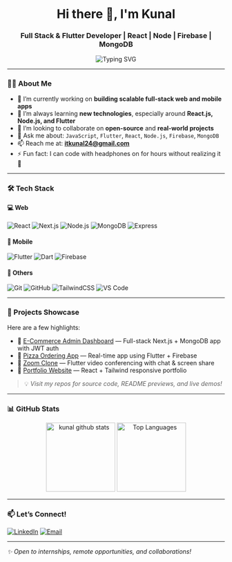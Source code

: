 <h1 align="center">Hi there 👋, I'm Kunal</h1>
<h3 align="center">Full Stack & Flutter Developer | React | Node | Firebase | MongoDB</h3>

<p align="center">
  <img src="https://readme-typing-svg.demolab.com/?lines=Full+Stack+Developer;Flutter+Mobile+Developer;Open+Source+Contributor;Tech+Enthusiast&center=true&width=500&height=40" alt="Typing SVG" />
</p>

---

### 👨‍💻 About Me
- 🔭 I’m currently working on **building scalable full-stack web and mobile apps**
- 🌱 I’m always learning **new technologies**, especially around **React.js, Node.js, and Flutter**
- 👯 I’m looking to collaborate on **open-source** and **real-world projects**
- 💬 Ask me about: `JavaScript`, `Flutter`, `React`, `Node.js`, `Firebase`, `MongoDB`
- 📫 Reach me at: **itkunal24@gmail.com**
- ⚡ Fun fact: I can code with headphones on for hours without realizing it 🌌

---

### 🛠 Tech Stack
#### 💻 Web
![React](https://img.shields.io/badge/-React.js-61DAFB?logo=react&logoColor=black&style=flat)
![Next.js](https://img.shields.io/badge/-Next.js-000?logo=next.js&logoColor=white&style=flat)
![Node.js](https://img.shields.io/badge/-Node.js-339933?logo=node.js&logoColor=white&style=flat)
![MongoDB](https://img.shields.io/badge/-MongoDB-47A248?logo=mongodb&logoColor=white&style=flat)
![Express](https://img.shields.io/badge/-Express.js-000000?logo=express&logoColor=white&style=flat)

#### 📱 Mobile
![Flutter](https://img.shields.io/badge/-Flutter-02569B?logo=flutter&logoColor=white&style=flat)
![Dart](https://img.shields.io/badge/-Dart-0175C2?logo=dart&logoColor=white&style=flat)
![Firebase](https://img.shields.io/badge/-Firebase-FFCA28?logo=firebase&logoColor=black&style=flat)

#### 🧠 Others
![Git](https://img.shields.io/badge/-Git-F05032?logo=git&logoColor=white&style=flat)
![GitHub](https://img.shields.io/badge/-GitHub-181717?logo=github&logoColor=white&style=flat)
![TailwindCSS](https://img.shields.io/badge/-TailwindCSS-38B2AC?logo=tailwind-css&logoColor=white&style=flat)
![VS Code](https://img.shields.io/badge/-VS%20Code-007ACC?logo=visual-studio-code&logoColor=white&style=flat)

---

### 🚀 Projects Showcase
Here are a few highlights:

- 🔹 [E-Commerce Admin Dashboard](#) — Full-stack Next.js + MongoDB app with JWT auth  
- 🔹 [Pizza Ordering App](#) — Real-time app using Flutter + Firebase  
- 🔹 [Zoom Clone](#) — Flutter video conferencing with chat & screen share  
- 🔹 [Portfolio Website](#) — React + Tailwind responsive portfolio

> 💡 _Visit my repos for source code, README previews, and live demos!_

---

### 📊 GitHub Stats
<p align="center">
  <img src="https://github-readme-stats.vercel.app/api?username=kunalit&show_icons=true&theme=radical" alt="kunal github stats" height="160" />
  <img src="https://github-readme-stats.vercel.app/api/top-langs/?username=kunalit&layout=compact&theme=radical" alt="Top Languages" height="160" />
</p>

---

### 📫 Let’s Connect!
<p>
  <a href="https://www.linkedin.com/in/kunalitlink/" target="_blank"><img alt="LinkedIn" src="https://img.shields.io/badge/-LinkedIn-blue?style=flat&logo=linkedin&logoColor=white"/></a>
  <a href="mailto:itkunal24@gmail.com"><img alt="Email" src="https://img.shields.io/badge/-Email-D14836?style=flat&logo=gmail&logoColor=white"/></a>
</p>

---

_✨ Open to internships, remote opportunities, and collaborations!_
